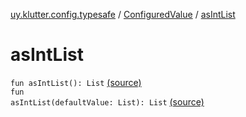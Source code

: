 [uy.klutter.config.typesafe](../index.md) / [ConfiguredValue](index.md) / [asIntList](.)


# asIntList
<code>fun asIntList(): List<Int></code> [(source)](https://github.com/kohesive/klutter/blob/master/config-typesafe-jdk6/src/main/kotlin/uy/klutter/config/typesafe/TypesafeConfig_Ext.kt#L87)<br/><code>fun asIntList(defaultValue: List<Int>): List<Int></code> [(source)](https://github.com/kohesive/klutter/blob/master/config-typesafe-jdk6/src/main/kotlin/uy/klutter/config/typesafe/TypesafeConfig_Ext.kt#L88)<br/>

